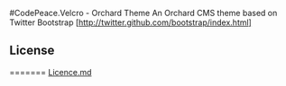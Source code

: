 ﻿#CodePeace.Velcro - Orchard Theme
An Orchard CMS theme based on Twitter Bootstrap [http://twitter.github.com/bootstrap/index.html]

## License
=======
[Licence.md](https://github.com/philpeace/CodePeace.Velcro/blob/master/License.md)

